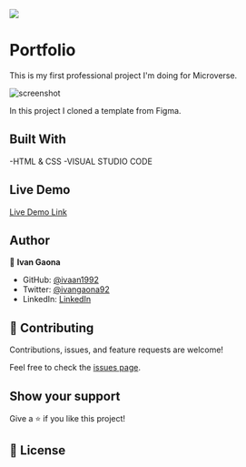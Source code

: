 ![](https://img.shields.io/badge/Microverse-blueviolet)

# Portfolio

This is my first professional project I'm doing for Microverse.




![screenshot](https://user-images.githubusercontent.com/73128809/131174122-9c54f3bb-6843-46fb-9900-327c980514ef.png)



In this project I cloned a template from Figma. 

## Built With

-HTML & CSS
-VISUAL STUDIO CODE

## Live Demo


[Live Demo Link](https://ivaan1992.github.io/Portfolio/)




## Author

👤 **Ivan Gaona**

- GitHub: [@ivaan1992](https://github.com/ivaan1992)
- Twitter: [@ivangaona92](https://twitter.com/ivangaona92)
- LinkedIn: [LinkedIn](https://www.linkedin.com/in/ivan-linares-gaona/)


## 🤝 Contributing

Contributions, issues, and feature requests are welcome!

Feel free to check the [issues page](../../issues/).

## Show your support

Give a ⭐️ if you like this project!



## 📝 License
